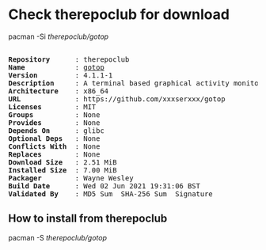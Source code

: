 # Check therepoclub for download

pacman -Si *therepoclub/gotop*

<div class="highlight"><pre class="highlight"><text>
<b>Repository</b>      : therepoclub
<b>Name</b>            : <a href="../../x86_64/gotop-4.1.1-1-x86_64.pkg.tar.zst">gotop</a>
<b>Version</b>         : 4.1.1-1
<b>Description</b>     : A terminal based graphical activity monitor inspired by gtop and vtop
<b>Architecture</b>    : x86_64
<b>URL</b>             : https://github.com/xxxserxxx/gotop
<b>Licenses</b>        : MIT
<b>Groups</b>          : None
<b>Provides</b>        : None
<b>Depends On</b>      : glibc
<b>Optional Deps</b>   : None
<b>Conflicts With</b>  : None
<b>Replaces</b>        : None
<b>Download Size</b>   : 2.51 MiB
<b>Installed Size</b>  : 7.00 MiB
<b>Packager</b>        : Wayne Wesley <wayne6324@gmail.com>
<b>Build Date</b>      : Wed 02 Jun 2021 19:31:06 BST
<b>Validated By</b>    : MD5 Sum  SHA-256 Sum  Signature
</text></pre></div>

## How to install from therepoclub

pacman -S *therepoclub/gotop*
